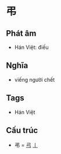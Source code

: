 # 弔

## Phát âm
* Hán Việt: điếu

## Nghĩa
* viếng người chết

## Tags
* Hán Việt

## Cấu trúc
* 弔 = [弓](弓.md) [丨](丨.md)

<script>window.HANZI_FIELD='弔';</script>